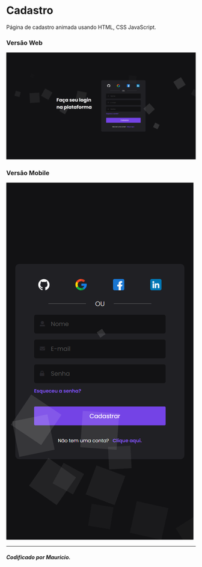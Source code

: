 # Cadastro

Página de cadastro animada usando HTML, CSS JavaScript.<br />

### Versão Web

<img src="assets/web.png" alt="Versão Web"/>

### Versão Mobile

<img src="assets/mobile.png" alt="Versão Mobile"/>

---

##### Codificado por Mauricio.
